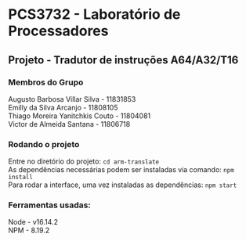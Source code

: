 # PCS3732 - Laboratório de Processadores
## Projeto - Tradutor de instruções A64/A32/T16
### Membros do Grupo 
Augusto Barbosa Villar Silva - 11831853 <br />
Emilly da Silva Arcanjo - 11808105 <br />
Thiago Moreira Yanitchkis Couto - 11804081 <br />
Victor de Almeida Santana - 11806718

### Rodando o projeto
Entre no diretório do projeto: `cd arm-translate` <br />
As dependências necessárias podem ser instaladas via comando: `npm install` <br />
Para rodar a interface, uma vez instaladas as dependências: `npm start`

### Ferramentas usadas: 
Node - v16.14.2 <br />
NPM - 8.19.2 <br />
